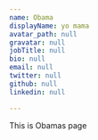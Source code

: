 ```yaml
---
name: Obama
displayName: yo mama
avatar_path: null
gravatar: null
jobTitle: null
bio: null
email: null
twitter: null
github: null
linkedin: null

---
```

This is Obamas page
